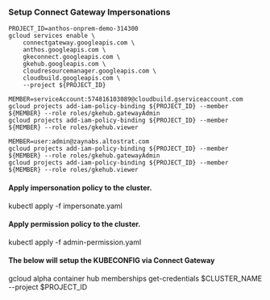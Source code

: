 ### Setup Connect Gateway Impersonations


```
PROJECT_ID=anthos-onprem-demo-314300
gcloud services enable \
    connectgateway.googleapis.com \
    anthos.googleapis.com \
    gkeconnect.googleapis.com \
    gkehub.googleapis.com \
    cloudresourcemanager.googleapis.com \
    cloudbuild.googleapis.com \
    --project ${PROJECT_ID}
```

```
MEMBER=serviceAccount:574816103089@cloudbuild.gserviceaccount.com
gcloud projects add-iam-policy-binding ${PROJECT_ID} --member ${MEMBER} --role roles/gkehub.gatewayAdmin
gcloud projects add-iam-policy-binding ${PROJECT_ID} --member ${MEMBER} --role roles/gkehub.viewer
```

```
MEMBER=user:admin@zaynabs.altostrat.com
gcloud projects add-iam-policy-binding ${PROJECT_ID} --member ${MEMBER} --role roles/gkehub.gatewayAdmin
gcloud projects add-iam-policy-binding ${PROJECT_ID} --member ${MEMBER} --role roles/gkehub.viewer
```

#### Apply impersonation policy to the cluster.
kubectl apply -f impersonate.yaml


#### Apply permission policy to the cluster.
kubectl apply -f admin-permission.yaml


#### The below will setup the KUBECONFIG via Connect Gateway
gcloud alpha container hub memberships get-credentials $CLUSTER_NAME --project $PROJECT_ID
